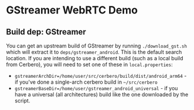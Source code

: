 # GStreamer WebRTC Demo

## Build dep: GStreamer

You can get an upstream build of GStreamer by running `./download_gst.sh` which
will extract it to `deps/gstreamer_android`. This is the default search
location. If you are intending to use a different build (such as a local build
from Cerbero), you will need to set one of these in `local.properties`:

- `gstreamerArchDir=/home/user/src/cerbero/build/dist/android_arm64` - if you've
  done a single-arch cerbero build in `~/src/cerbero`
- `gstreamerBaseDir=/home/user/gstreamer_android_universal` - if you have a
  universal (all architectures) build like the one downloaded by the script.
